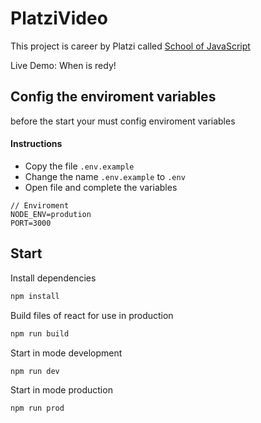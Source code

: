 # PlatziVideo

This project is career by Platzi called [School of JavaScript](https://platzi.com/escuela-javascript/)

Live Demo: When is redy!

## Config the enviroment variables

before the start your must config enviroment variables

#### Instructions
* Copy the file `.env.example`
* Change the name `.env.example` to `.env`
* Open file and complete the variables

```
// Enviroment
NODE_ENV=prodution
PORT=3000
```

## Start
Install dependencies
```bash
npm install
```
Build files of react for use in production
```bash
npm run build
```

Start in mode development
```bash
npm run dev
```

Start in mode production
```bash
npm run prod
```